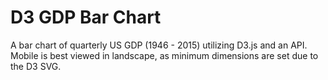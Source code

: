 # D3 GDP Bar Chart
A bar chart of quarterly US GDP (1946 - 2015) utilizing D3.js and an API. Mobile is best viewed in landscape, as minimum dimensions are set due to the D3 SVG.